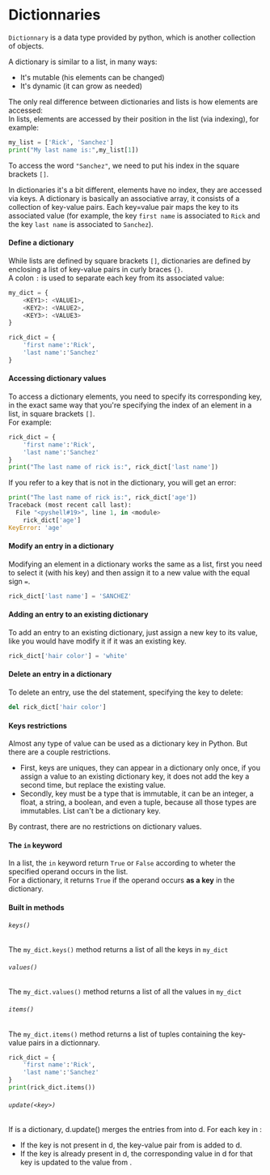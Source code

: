 # Dictionnaries

`Dictionnary` is a data type provided by python, which is another collection of objects.  

A dictionary is similar to a list, in many ways:  
-  It's mutable (his elements can be changed)
-  It's dynamic (it can grow as needed)

The only real difference between dictionaries and lists is how elements are accessed:  
In lists, elements are accessed by their position in the list (via indexing), for example:
```python
my_list = ['Rick', 'Sanchez']
print("My last name is:",my_list[1])
```
To access the word `"Sanchez"`, we need to put his index in the square brackets `[]`.  

In dictionaries it's a bit different, elements have no index, they are accessed via keys. A dictionary is basically an associative array, it consists of a collection of key-value pairs. Each key=value pair maps the key to its associated value (for example, the key `first name` is associated to `Rick` and the key `last name` is associated to `Sanchez`).

#### Define a dictionary

While lists are defined by square brackets `[]`, dictionaries are defined by enclosing a list of key-value pairs in curly braces `{}`.  
A colon `:` is used to separate each key from its associated value:
```python
my_dict = {
    <KEY1>: <VALUE1>,
    <KEY2>: <VALUE2>,
    <KEY3>: <VALUE3>
}
```

```python
rick_dict = {
    'first name':'Rick',
    'last name':'Sanchez'
}
```

#### Accessing dictionary values
To access a dictionary elements, you need to specify its corresponding key, in the exact same way that you're specifying the index of an element in a list, in square brackets `[]`.  
For example:
```python
rick_dict = {
    'first name':'Rick',
    'last name':'Sanchez'
}
print("The last name of rick is:", rick_dict['last name'])
```

If you refer to a key that is not in the dictionary, you will get an error:
```python
print("The last name of rick is:", rick_dict['age'])
Traceback (most recent call last):
  File "<pyshell#19>", line 1, in <module>
    rick_dict['age']
KeyError: 'age'
```

#### Modify an entry in a dictionary
Modifying an element in a dictionary works the same as a list, first you need to select it (with his key) and then assign it to a new value with the equal sign `=`.  
```python
rick_dict['last name'] = 'SANCHEZ'
```


#### Adding an entry to an existing dictionary
To add an entry to an existing dictionary, just assign a new key to its value, like you would have modify it if it was an existing key.
```python
rick_dict['hair color'] = 'white'

```

#### Delete an entry in a dictionary

To delete an entry, use the del statement, specifying the key to delete:

```python
del rick_dict['hair color']
```

#### Keys restrictions

Almost any type of value can be used as a dictionary key in Python. But there are a couple restrictions.

-  First, keys are uniques, they can appear in a dictionary only once, if you assign a value to an existing dictionary key, it does not add the key a second time, but replace the existing value.
-  Secondly, key must be a type that is immutable, it can be an integer, a float, a string, a boolean, and even a tuple, because all those types are immutables. List can't be a dictionary key.

By contrast, there are no restrictions on dictionary values.

#### The `in` keyword
In a list, the `in` keyword return `True` or `False` according to wheter the specified operand occurs in the list.  
For a dictionary, it returns `True` if the operand occurs **as a key** in the dictionary.

#### Built in methods

###### `keys()`
The `my_dict.keys()` method returns a list of all the keys in `my_dict`

###### `values()`
The `my_dict.values()` method returns a list of all the values in `my_dict`

###### `items()`
The `my_dict.items()` method returns a list of tuples containing the key-value pairs in a dictionnary.
```python
rick_dict = {
    'first name':'Rick',
    'last name':'Sanchez'
}
print(rick_dict.items())
```

###### `update(<key>)`

If <obj> is a dictionary, d.update(<obj>) merges the entries from <obj> into d. For each key in <obj>:

-  If the key is not present in d, the key-value pair from <obj> is added to d.
-  If the key is already present in d, the corresponding value in d for that key is updated to the value from <obj>.



